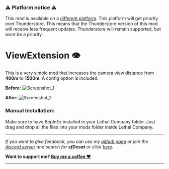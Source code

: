 ### ⚠️ Platform notice ⚠️
This mod is available on a [different platform](https://www.curseforge.com/lethal-company/mods/viewextension). This platform will get priority over Thunderstore. This means that the Thunderstore version of this mod will receive less frequent updates. Thunderstore will remain supported, but wont be a priority.

# ViewExtension 👁️
This is a very simple mod that increases the camera view distance from **400m** to **1500m**. A config option is included.
  
**Before:**
![Screenshot_1](https://raw.githubusercontent.com/sfDesat/ViewExtension/main/Screenshots/Before.png "Before Screenshot")
  
**After:**
![Screenshot_1](https://raw.githubusercontent.com/sfDesat/ViewExtension/main/Screenshots/After.png "After Screenshot")

### Manual Installation:
Make sure to have BepInEx installed in your Lethal Company folder. Just drag and drop all the files into your mods folder inside Lethal Company.
  
***
_If you want to give feedback, you can use my [github page](https://github.com/sfDesat/ViewExtension/issues) or join the [discord server](https://discord.gg/lcmod) and search for **sfDesat** or click [here](https://discordapp.com/channels/1168655651455639582/1198736199297286196)._

**Want to support me? [Buy me a coffee ❤️](https://ko-fi.com/sfdesat)**
***
